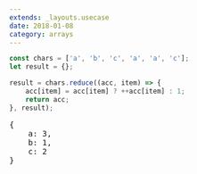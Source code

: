 ```yaml
---
extends: _layouts.usecase
date: 2018-01-08
category: arrays
---
```


```javascript
const chars = ['a', 'b', 'c', 'a', 'a', 'c'];
let result = {};

result = chars.reduce((acc, item) => {
    acc[item] = acc[item] ? ++acc[item] : 1;
    return acc;
}, result);
```

<pre class="output">
{
    a: 3,
    b: 1,
    c: 2
}
</pre>
